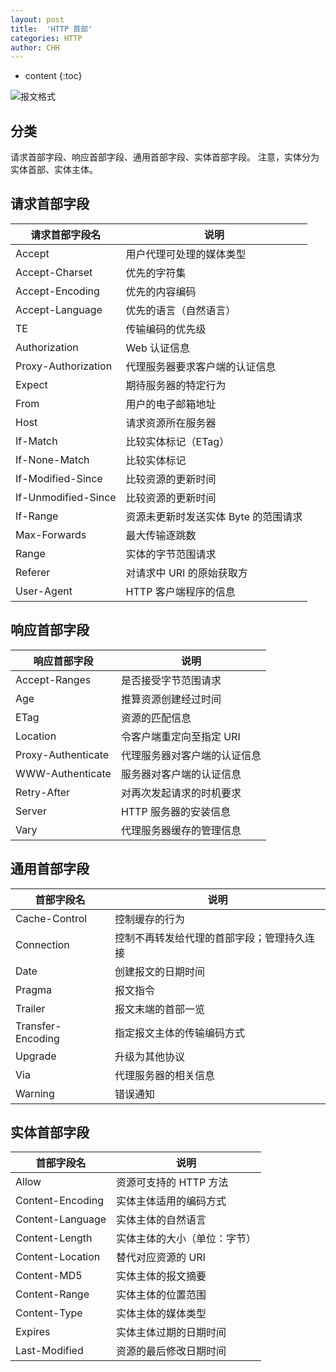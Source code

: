 ```yaml
---
layout: post
title:  'HTTP 首部'
categories: HTTP
author: CHH
---
```


* content
{:toc}

![报文格式](https://upload-images.jianshu.io/upload_images/5690299-a91f6fe6eac02080.png?imageMogr2/auto-orient/strip%7CimageView2/2/w/1240)




## 分类

请求首部字段、响应首部字段、通用首部字段、实体首部字段。
注意，实体分为实体首部、实体主体。

## 请求首部字段

请求首部字段名|    说明
-|-
Accept  |用户代理可处理的媒体类型
Accept-Charset  |优先的字符集
Accept-Encoding |优先的内容编码
Accept-Language |优先的语言（自然语言）
TE  |传输编码的优先级
Authorization|  Web 认证信息
Proxy-Authorization |代理服务器要求客户端的认证信息
Expect| 期待服务器的特定行为
From    |用户的电子邮箱地址
Host    |请求资源所在服务器
If-Match|   比较实体标记（ETag）
If-None-Match   |比较实体标记
If-Modified-Since   |比较资源的更新时间
If-Unmodified-Since |比较资源的更新时间
If-Range    |资源未更新时发送实体 Byte 的范围请求
Max-Forwards    |最大传输逐跳数
Range|  实体的字节范围请求
Referer|    对请求中 URI 的原始获取方
User-Agent  |HTTP 客户端程序的信息

## 响应首部字段

响应首部字段  |说明
-|-
Accept-Ranges   |是否接受字节范围请求
Age|    推算资源创建经过时间
ETag|   资源的匹配信息
Location    |令客户端重定向至指定 URI
Proxy-Authenticate| 代理服务器对客户端的认证信息
WWW-Authenticate|   服务器对客户端的认证信息
Retry-After |对再次发起请求的时机要求
Server| HTTP 服务器的安装信息
Vary    |代理服务器缓存的管理信息

## 通用首部字段

首部字段名   |说明
-|-
Cache-Control | 控制缓存的行为
Connection| 控制不再转发给代理的首部字段；管理持久连接
Date    |创建报文的日期时间
Pragma| 报文指令
Trailer |报文末端的首部一览
Transfer-Encoding|  指定报文主体的传输编码方式
Upgrade|    升级为其他协议
Via |代理服务器的相关信息
Warning |错误通知

## 实体首部字段

首部字段名|  说明
-|-
Allow   |资源可支持的 HTTP 方法
Content-Encoding    |实体主体适用的编码方式
Content-Language    |实体主体的自然语言
Content-Length  |实体主体的大小（单位：字节）
Content-Location    |替代对应资源的 URI
Content-MD5 |实体主体的报文摘要
Content-Range   |实体主体的位置范围
Content-Type    |实体主体的媒体类型
Expires |实体主体过期的日期时间
Last-Modified   |资源的最后修改日期时间